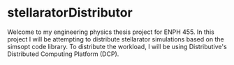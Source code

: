 # stellaratorDistributor
Welcome to my engineering physics thesis project for ENPH 455. In this project I will be attempting to distribute stellarator simulations based on the simsopt code library. To distribute the workload, I will be using Distributive's Distributed Computing Platform (DCP).
